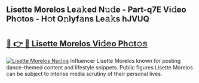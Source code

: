 ## Lisette Morelos Le𝚊𝚔ed N𝚞𝚍e - Part-q7E Vi𝚍eo Ph𝚘tos - H𝚘t O𝚗lyf𝚊ns Le𝚊𝚔s hJVUQ

# <h2><a href="http://hf0hkyu.feru.top/?c=Lisette+Morelos">🔗 👉 🔴 Lisette Morelos Vi𝚍𝚎o Ph𝚘t𝚘𝚜</a></h2>

[![Lisette Morelos Nu𝚍𝚎s](https://i.imgur.com/0TWrTi3.gif)](http://hf0hkyu.feru.top/?c=Lisette+Morelos)
Influencer Lisette Morelos known for posting dance-themed content and lifestyle snippets. Public figures Lisette Morelos can be subject to intense media scrutiny of their personal lives. 
